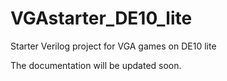 # VGAstarter_DE10_lite
Starter Verilog project for VGA games on DE10 lite

The documentation will be updated soon. 
